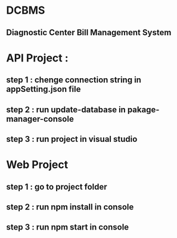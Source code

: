 # DCBMS
## Diagnostic Center Bill Management System

# API Project : 
  ## step 1 : chenge connection string in appSetting.json file
  ## step 2 : run update-database in pakage-manager-console
  ## step 3 : run project in visual studio
  
# Web Project 
  ## step 1 : go to project folder 
  ## step 2 : run npm install in console
  ## step 3 : run npm start in console

